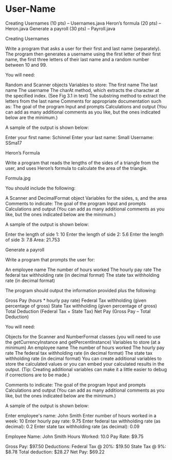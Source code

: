# User-Name

Creating Usernames (10 pts) – Usernames.java
Heron’s formula (20 pts) – Heron.java
Generate a payroll (30 pts) – Payroll.java
 

Creating Usernames

 

Write a program that asks a user for their first and last name (separately). The program then generates a username using the first letter of their first name, the first three letters of their last name and a random number between 10 and 99.

 

You will need:

 

Random and Scanner objects
Variables to store:
The first name
The last name
The username
The charAt method, which extracts the character at the specified index. (See Fig 3.1 in text)
The substring method to extract the letters from the last name
Comments for appropriate documentation such as:
The goal of the program
Input and prompts
Calculations and output
(You can add as many additional comments as you like, but the ones indicated below are the minimum.)

 

 

A sample of the output is shown below:

 

Enter your first name: Schinnel
Enter your last name: Small
Username: SSma17
 

 

 

 

 

 

 

Heron’s Formula

 

Write a program that reads the lengths of the sides of a triangle from the user, and uses Heron’s formula to calculate the area of the triangle.

 

Formula.jpg


 

You should include the following:

 

A Scanner and DecimalFormat object
Variables for the sides, s, and the area
Comments to indicate:
The goal of the program
Input and prompts
Calculations and output
(You can add as many additional comments as you like, but the ones indicated below are the minimum.)

 

A sample of the output is shown below:

 

Enter the length of side 1: 10
Enter the length of side 2: 5.6
Enter the length of side 3: 7.8
Area: 21.753

 

 

Generate a payroll

 

Write a program that prompts the user for:

An employee name
The number of hours worked
The hourly pay rate
The federal tax withholding rate (in decimal format)
The state tax withholding rate (in decimal format)
 

The program should output the information provided plus the following:

Gross Pay (hours * hourly pay rate)
Federal Tax withholding (given percentage of gross)
State Tax withholding (given percentage of gross)
Total Deduction (Federal Tax + State Tax)
Net Pay (Gross Pay – Total Deduction)
 

You will need:

 

Objects for the Scanner and NumberFormat classes (you will need to use the getCurrencyInstance and getPercentInstance)
Variables to store (at a minimum)
An employee name
The number of hours worked
The hourly pay rate
The federal tax withholding rate (in decimal format)
The state tax withholding rate (in decimal format)
You can create additional variables to store the calculated values or you can embed your calculated results in the output. (Tip: Creating additional variables can make it a little easier to debug if corrections are to be made.)

Comments to indicate:
The goal of the program
Input and prompts
Calculations and output
(You can add as many additional comments as you like, but the ones indicated below are the minimum.)

 

A sample of the output is shown below:

 

Enter employee's name: John Smith
Enter number of hours worked in a week: 10
Enter hourly pay rate: 9.75
Enter federal tax withholding rate (as decimal): 0.2
Enter state tax withholding rate (as decimal): 0.09

Employee Name: John Smith
Hours Worked: 10.0
Pay Rate: $9.75

Gross Pay: $97.50
Deductions: 
   Federal Tax @ 20%: $19.50
   State Tax @ 9%: $8.78
   Total deduction: $28.27
   Net Pay: $69.22
